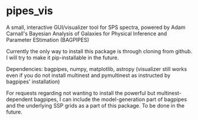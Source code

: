 # pipes_vis
A small, interactive GUI/visualizer tool for SPS spectra, powered by Adam Carnall's Bayesian Analysis of Galaxies for Physical Inference and Parameter EStimation (BAGPIPES) <br>

Currently the only way to install this package is through cloning from github. I will try to make it pip-installable in the future. <br>

Dependencies: bagpipes, numpy, matplotlib, astropy (visualizer still works even if you do not install multinest and pymultinest as instructed by bagpipes' installation) <br>

For requests regarding not wanting to install the powerful but multinest-dependent bagpipes, I can include the model-generation part of bagpipes and the underlying SSP grids as a part of this package. To be done in the future.<br>

